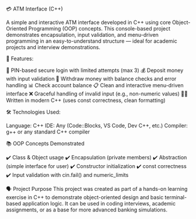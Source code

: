 💳 ATM Interface (C++)

A simple and interactive ATM interface developed in C++ using core Object-Oriented Programming (OOP) concepts. 
This console-based project demonstrates encapsulation, input validation, and menu-driven programming in an easy-to-understand 
structure — ideal for academic projects and interview demonstrations.

📌 Features:

🔐 PIN-based secure login with limited attempts (max 3)
💰 Deposit money with input validation
💸 Withdraw money with balance checks and error handling
📊 Check account balance
📋 Clean and interactive menu-driven interface
❌ Graceful handling of invalid input (e.g., non-numeric values)
👨‍💻 Written in modern C++ (uses const correctness, clean formatting)

🛠️ Technologies Used:

Language: C++
IDE: Any (Code::Blocks, VS Code, Dev C++, etc.)
Compiler: g++ or any standard C++ compiler

📚 OOP Concepts Demonstrated

✔️ Class & Object usage
✔️ Encapsulation (private members)
✔️ Abstraction (simple interface for user)
✔️ Constructor initialization
✔️ const correctness
✔️ Input validation with cin.fail() and numeric_limits

🗣️ Project Purpose
This project was created as part of a hands-on learning exercise in C++ to demonstrate object-oriented design and basic terminal-based application logic. 
It can be used in coding interviews, academic assignments, or as a base for more advanced banking simulations.



